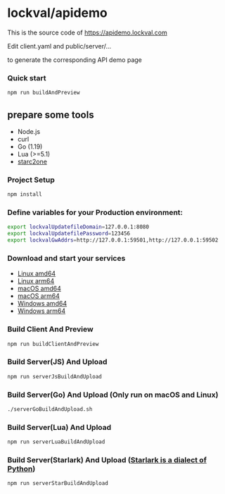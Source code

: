 # lockval/apidemo

This is the source code of https://apidemo.lockval.com

Edit client.yaml and public/server/...

to generate the corresponding API demo page

### Quick start

```sh
npm run buildAndPreview
```

## prepare some tools
- Node.js
- curl
- Go (1.19)
- Lua (>=5.1)
- [starc2one](https://github.com/vanishs/starc2one)

### Project Setup

```sh
npm install
```

### Define variables for your Production environment:

```sh
export lockvalUpdatefileDomain=127.0.0.1:8080
export lockvalUpdatefilePassword=123456
export lockvalGwAddrs=http://127.0.0.1:59501,http://127.0.0.1:59502
```


### Download and start your services

- [Linux amd64](https://downloads.lockval.com/v0.0.7.amd64.linux.zip)
- [Linux arm64](https://downloads.lockval.com/v0.0.7.arm64.linux.zip)
- [macOS amd64](https://downloads.lockval.com/v0.0.7.amd64.darwin.zip)
- [macOS arm64](https://downloads.lockval.com/v0.0.7.arm64.darwin.zip)
- [Windows amd64](https://downloads.lockval.com/v0.0.7.amd64.windows.zip)
- [Windows arm64](https://downloads.lockval.com/v0.0.7.arm64.windows.zip)




### Build Client And Preview

```sh
npm run buildClientAndPreview
```

### Build Server(JS) And Upload

```sh
npm run serverJsBuildAndUpload
```

### Build Server(Go) And Upload (Only run on macOS and Linux)

```sh
./serverGoBuildAndUpload.sh
```

### Build Server(Lua) And Upload

```sh
npm run serverLuaBuildAndUpload
```

### Build Server(Starlark) And Upload ([Starlark is a dialect of Python](https://github.com/bazelbuild/starlark))

```sh
npm run serverStarBuildAndUpload
```

